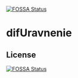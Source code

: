 [![FOSSA Status](https://app.fossa.com/api/projects/git%2Bgithub.com%2FNiXuB86%2FdifUravnenie.svg?type=shield)](https://app.fossa.com/projects/git%2Bgithub.com%2FNiXuB86%2FdifUravnenie?ref=badge_shield)

# difUravnenie

## License
[![FOSSA Status](https://app.fossa.com/api/projects/git%2Bgithub.com%2FNiXuB86%2FdifUravnenie.svg?type=large)](https://app.fossa.com/projects/git%2Bgithub.com%2FNiXuB86%2FdifUravnenie?ref=badge_large)